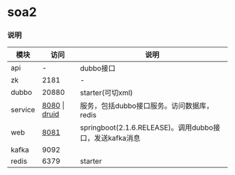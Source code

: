 # soa2
### 说明
|模块|访问|说明|
|-|-|-|
|api|-|dubbo接口|
|zk|2181|-|
|dubbo|20880|starter(可切xml)|
|service|[8080](http://localhost:8080/index) \| [druid](localhost:8080/druid)|服务，包括dubbo接口服务。访问数据库，redis|
|web|[8081](http://localhost:8081/index)|springboot(2.1.6.RELEASE)。调用dubbo接口，发送kafka消息|
|kafka|9092||
|redis|6379|starter|